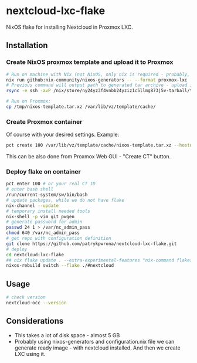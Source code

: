 # nextcloud-lxc-flake
NixOS flake for installing Nextcloud in Proxmox LXC.
## Installation
### Create NixOS proxmox template and upload it to Proxmox
```bash
# Run on machine with Nix (not NixOS, only nix is required - probably, not tested) already installed:
nix run github:nix-community/nixos-generators -- --format proxmox-lxc
# Previous command will output path to generated tar archive - upload it to your Proxmox machine - for example
rsync -e ssh -avP /nix/store/ny24yz3f4vnbb24yziz1c5llmg873j5v-tarball/tarball/nixos-system-x86_64-linux.tar.xz proxmox.example.com:/tmp/nixos-template.tar.xz

# Run on Proxmox:
cp /tmp/nixos-template.tar.xz /var/lib/vz/template/cache/
```
### Create Proxmox container
Of course with your desired settings. Example:
```bash
pct create 100 /var/lib/vz/template/cache/nixos-template.tar.xz --hostname nextcloud --memory 2048 --net0 name=eth0,bridge=vmbr0,firewall=0,gw=192.168.10.1,ip=192.168.10.71/24 --storage local --rootfs local:20 --unprivileged 1 --ignore-unpack-errors --ostype nixos --password="$ROOTPASS" --start 1
```
This can be also done from Proxmox Web GUI - "Create CT" button.
### Deploy flake on container
```bash
pct enter 100 # or your real CT ID
# enter bash shell
/run/current-system/sw/bin/bash
# update packages, while we do not have flake
nix-channel --update
# temporary install needed tools
nix-shell -p vim git pwgen
# generate password for admin
passwd 24 1 > /var/nc_admin_pass
chmod 640 /var/nc_admin_pass
# get repo with configuration definition
git clone https://github.com/patrykpwrona/nextcloud-lxc-flake.git
# deploy
cd nextcloud-lxc-flake
## nix flake update . --extra-experimental-features "nix-command flakes" - optional - only when no flake.lock is present
nixos-rebuild switch --flake ./#nextcloud
```

## Usage
```bash
# check version
nextcloud-occ --version
```

## Considerations
* This takes a lot of disk space - almost 5 GB
* Probably using nixos-generators and configuration.nix file we can generate ready image - with nextcloud installed. And then we create LXC using it.